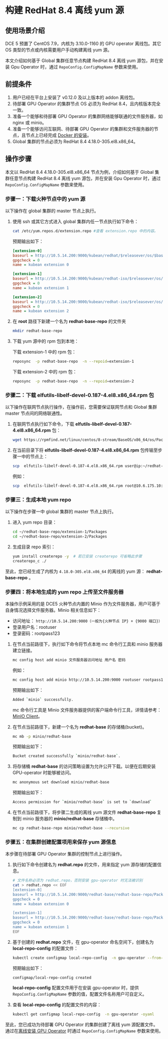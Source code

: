 # 构建 RedHat 8.4 离线 yum 源

## 使用场景介绍

DCE 5 预置了 CentOS 7.9，内核为 3.10.0-1160 的 GPU operator 离线包。其它 OS 类型的节点或内核需要用户手动构建离线 yum 源。

本文介绍如何基于 Global 集群任意节点构建 RedHat 8.4 离线 yum 源包，并在安装 Gpu Operator 时，通过 `RepoConfig.ConfigMapName` 参数来使用。

## 前提条件

1. 用户已经在平台上安装了 v0.12.0 及以上版本的 addon 离线包。
2. 待部署 GPU Operator 的集群节点 OS 必须为 RedHat 8.4，且内核版本完全一致。
3. 准备一个能够和待部署 GPU Operator 的集群网络能够联通的文件服务器，如 nginx 或 minio。
4. 准备一个能够访问互联网、待部署 GPU Operator 的集群和文件服务器的节点，且节点上已经完成 [Docker 的安装](../../../../install/community/kind/online.md#安装-docker)。
5. Global 集群的节点必须为 RedHat 8.4 4.18.0-305.el8.x86_64。

## 操作步骤

本文以 RedHat 8.4 4.18.0-305.el8.x86_64 节点为例，介绍如何基于 Global 集群任意节点构建 RedHat 8.4 离线 yum 源包，并在安装 Gpu Operator 时，通过 `RepoConfig.ConfigMapName` 参数来使用。

### 步骤一：下载火种节点中的 yum 源

以下操作在 global 集群的 master 节点上执行。

1. 使用 ssh 或其它方式进入 global 集群内任一节点执行如下命令：

    ```bash
    cat /etc/yum.repos.d/extension.repo #查看 extension.repo 中的内容。
    ```

    预期输出如下：

    ```ini
    [extension-0]
    baseurl = http://10.5.14.200:9000/kubean/redhat/$releasever/os/$basearch
    gpgcheck = 0
    name = kubean extension 0

    [extension-1]
    baseurl = http://10.5.14.200:9000/kubean/redhat-iso/$releasever/os/$basearch/AppStream
    gpgcheck = 0
    name = kubean extension 1

    [extension-2]
    baseurl = http://10.5.14.200:9000/kubean/redhat-iso/$releasever/os/$basearch/BaseOS
    gpgcheck = 0
    name = kubean extension 2
    ```

2. 在 __root__ 路径下新建一个名为 __redhat-base-repo__ 的文件夹

    ```bash
    mkdir redhat-base-repo
    ```

3. 下载 yum 源中的 rpm 包到本地：

    下载 extension-1 中的 rpm 包：

    ```bash
    reposync  -p redhat-base-repo  -n --repoid=extension-1
    ```

    下载 extension-2 中的 rpm 包：

    ```bash
    reposync  -p redhat-base-repo  -n --repoid=extension-2
    ```

### 步骤二：下载 elfutils-libelf-devel-0.187-4.el8.x86_64.rpm 包

以下操作在联网节点执行操作，在操作前，您需要保证联网节点和 Global 集群 master 节点间的网络联通性。

1. 在联网节点执行如下命令，下载 __elfutils-libelf-devel-0.187-4.el8.x86_64.rpm__ 包：

    ```bash
    wget https://rpmfind.net/linux/centos/8-stream/BaseOS/x86_64/os/Packages/elfutils-libelf-devel-0.187-4.el8.x86_64.rpm
    ```

2. 在当前目录下将 __elfutils-libelf-devel-0.187-4.el8.x86_64.rpm__ 包传输至步骤一中的节点上：

    ```bash
    scp  elfutils-libelf-devel-0.187-4.el8.x86_64.rpm user@ip:~/redhat-base-repo/extension-2/Packages/
    ```

    例如：

    ```bash
    scp  elfutils-libelf-devel-0.187-4.el8.x86_64.rpm root@10.6.175.10:~/redhat-base-repo/extension-2/Packages/
    ```

### 步骤三：生成本地 yum repo

以下操作在步骤一中 global 集群的 master 节点上执行。

1. 进入 yum repo 目录：

    ```bash
    cd ~/redhat-base-repo/extension-1/Packages
    cd ~/redhat-base-repo/extension-2/Packages
    ```

2. 生成目录 repo 索引：

    ```bash
    yum install createrepo -y  # 若已安装 createrepo 可省略此步骤
    createrepo_c ./
    ```

至此，您已经生成了内核为 `4.18.0-305.el8.x86_64` 的离线的 yum 源： __redhat-base-repo__ 。

### 步骤四：将本地生成的 yum repo 上传至文件服务器

本操作示例采用的是 DCE5 火种节点内置的 Minio 作为文件服务器，用户可基于自身情况选择文件服务器。Minio 相关信息如下：

- 访问地址： `http://10.5.14.200:9000（一般为{火种节点 IP} + {9000 端口}）` 
- 登录用户名：rootuser
- 登录密码：rootpass123

1. 在节点当前路径下，执行如下命令将节点本地 mc 命令行工具和 minio 服务器建立链接。

    ```bash
    mc config host add minio 文件服务器访问地址 用户名 密码
    ```

    例如：

    ```bash
    mc config host add minio http://10.5.14.200:9000 rootuser rootpass123
    ```

    预期输出如下：

    ```bash
    Added `minio` successfully.
    ```

    mc 命令行工具是 Minio 文件服务器提供的客户端命令行工具，详情请参考：
    [MinIO Client](https://min.io/docs/minio/linux/reference/minio-mc.html)。

2. 在节点当前路径下，新建一个名为 __redhat-base__ 的存储桶(bucket)。

    ```bash
    mc mb -p minio/redhat-base
    ```

    预期输出如下：

    ```bash
    Bucket created successfully `minio/redhat-base`.
    ```

3. 将存储桶 __redhat-base__ 的访问策略设置为允许公开下载。以便在后期安装 GPU-operator 时能够被访问。

    ```bash
    mc anonymous set download minio/redhat-base
    ```

    预期输出如下：

    ```bash
    Access permission for `minio/redhat-base` is set to `download` 
    ```

4. 在节点当前路径下，将步骤二生成的离线 yum 源文件 __redhat-base-repo__ 复制到 minio 服务器的 __minio/redhat-base__ 存储桶中。

    ```bash
    mc cp redhat-base-repo minio/redhat-base --recursive
    ```

### 步骤五：在集群创建配置项用来保存 yum 源信息

本步骤在待部署 GPU Operator 集群的控制节点上进行操作。

1. 执行如下命令创建名为 __redhat.repo__ 的文件，用来指定 yum 源存储的配置信息。

    ```bash
    # 文件名称必须为 redhat.repo，否则安装 gpu-operator 时无法被识别
    cat > redhat.repo << EOF
    [extension-0]
    baseurl = http://10.5.14.200:9000/redhat-base/redhat-base-repo/Packages #步骤一中，放置 yum 源的文件服务器地址
    gpgcheck = 0
    name = kubean extension 0
    
    [extension-1]
    baseurl = http://10.5.14.200:9000/redhat-base/redhat-base-repo/Packages #步骤一中，放置 yum 源的文件服务器地址
    gpgcheck = 0
    name = kubean extension 1
    EOF
    ```

2. 基于创建的 __redhat.repo__ 文件，在 gpu-operator 命名空间下，创建名为 __local-repo-config__ 的配置文件：

    ```bash
    kubectl create configmap local-repo-config  -n gpu-operator --from-file=./redhat.repo 
    ```

    预期输出如下：

    ```
    configmap/local-repo-config created
    ```

    __local-repo-config__ 配置文件用于在安装 gpu-operator 时，提供 `RepoConfig.ConfigMapName` 参数的值，配置文件名称用户可自定义。

3. 查看 __local-repo-config__ 的配置文件的内容：

    ```bash
    kubectl get configmap local-repo-config  -n gpu-operator -oyaml
    ```

至此，您已成功为待部署 GPU Operator 的集群创建了离线 yum 源配置文件。
通过在[离线安装 GPU Operator](./install_nvidia_driver_of_operator.md) 时通过 `RepoConfig.ConfigMapName` 参数来使用。
